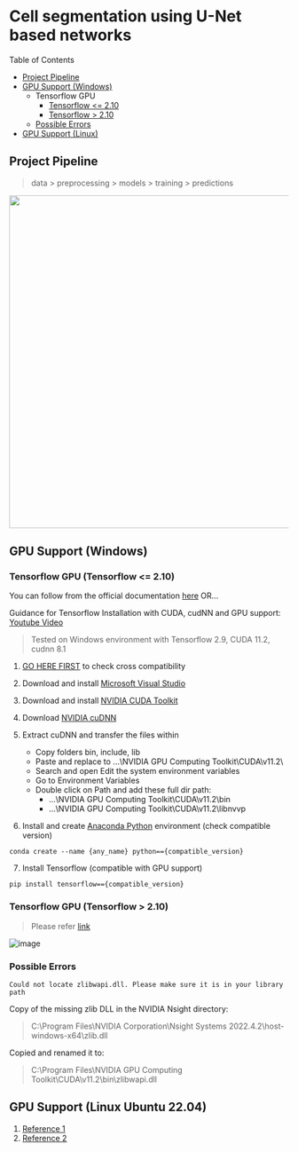 # Cell segmentation using U-Net based networks
Table of Contents
- [Project Pipeline](https://github.com/Fyzie/Cell-segmentation-using-U-Net-based-networks/tree/main?tab=readme-ov-file#project-pipeline)
- [GPU Support (Windows)](https://github.com/Fyzie/Cell-segmentation-using-U-Net-based-networks/tree/main?tab=readme-ov-file#gpu-support-windows)
  - Tensorflow GPU
    - [Tensorflow <= 2.10](https://github.com/Fyzie/Cell-segmentation-using-U-Net-based-networks/tree/main#tensorflow-gpu-tensorflow--210)
    - [Tensorflow > 2.10](https://github.com/Fyzie/Cell-segmentation-using-U-Net-based-networks/tree/main#tensorflow-gpu-tensorflow--210-1)
  - [Possible Errors](https://github.com/Fyzie/Cell-segmentation-using-U-Net-based-networks/blob/main/README.md#possible-errors)
- [GPU Support (Linux)](https://github.com/Fyzie/Cell-segmentation-using-U-Net-based-networks#gpu-support-linux-ubuntu-2204)

## Project Pipeline   

> data > preprocessing > models > training > predictions

<img src="https://user-images.githubusercontent.com/76240694/192287299-3f67b4fd-c844-4398-aa33-6a4717ffd59d.png" width="600">

## GPU Support (Windows)   

### Tensorflow GPU (Tensorflow <= 2.10)
You can follow from the official documentation [here](https://www.tensorflow.org/install/pip#windows-native_1) OR...   

Guidance for Tensorflow Installation with CUDA, cudNN and GPU support: [Youtube Video](https://www.youtube.com/watch?v=hHWkvEcDBO0)

> Tested on Windows environment with Tensorflow 2.9, CUDA 11.2, cudnn 8.1   

1. [GO HERE FIRST](https://www.tensorflow.org/install/source_windows#gpu) to check cross compatibility

2. Download and install [Microsoft Visual Studio](https://visualstudio.microsoft.com/vs/community/)

3. Download and install [NVIDIA CUDA Toolkit](https://developer.nvidia.com/cuda-toolkit-archive)

4. Download [NVIDIA cuDNN](https://developer.nvidia.com/cudnn)

5. Extract cuDNN and transfer the files within
   - Copy folders bin, include, lib
   - Paste and replace to ...\NVIDIA GPU Computing Toolkit\CUDA\v11.2\
   - Search and open Edit the system environment variables
   - Go to Environment Variables
   - Double click on Path and add these full dir path:
     - ...\NVIDIA GPU Computing Toolkit\CUDA\v11.2\bin
     - ...\NVIDIA GPU Computing Toolkit\CUDA\v11.2\libnvvp

6. Install and create [Anaconda Python](https://www.anaconda.com/download) environment (check compatible version)
```
conda create --name {any_name} python=={compatible_version}
```
7. Install Tensorflow (compatible with GPU support)
```
pip install tensorflow=={compatible_version}
```

### Tensorflow GPU (Tensorflow > 2.10)
> Please refer [link](https://www.tensorflow.org/install/pip?_gl=1*1jwqv1w*_ga*ODI3Mjk2MjIwLjE3MDIyNjkyNTI.*_ga_W0YLR4190T*MTcwMjU5Njk4OS43LjEuMTcwMjU5NzMyNS4wLjAuMA..#windows-wsl2_1)   

![image](https://github.com/Fyzie/Cell-segmentation-using-U-Net-based-networks/assets/76240694/e10e929b-3b47-4e87-a34c-356b097e27f4)


### Possible Errors
```
Could not locate zlibwapi.dll. Please make sure it is in your library path
```
Copy of the missing zlib DLL in the NVIDIA Nsight directory:

> C:\Program Files\NVIDIA Corporation\Nsight Systems 2022.4.2\host-windows-x64\zlib.dll   

Copied and renamed it to:

> C:\Program Files\NVIDIA GPU Computing Toolkit\CUDA\v11.2\bin\zlibwapi.dll   

## GPU Support (Linux Ubuntu 22.04)  


1. [Reference 1](https://gist.github.com/denguir/b21aa66ae7fb1089655dd9de8351a202)
2. [Reference 2](https://www.reddit.com/r/Python/comments/117xf0z/guide_how_to_get_gpu_support_for_tensorflow_on/)
